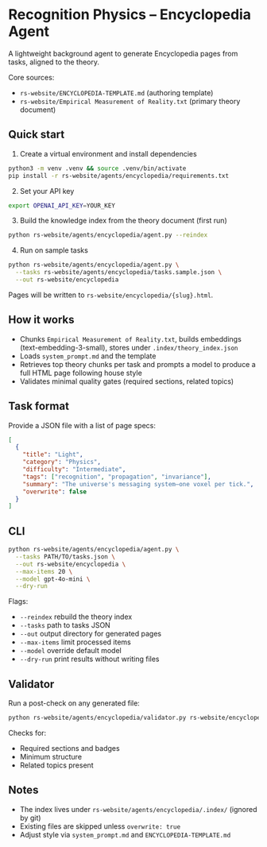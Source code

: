# Recognition Physics – Encyclopedia Agent

A lightweight background agent to generate Encyclopedia pages from tasks, aligned to the theory.

Core sources:
- `rs-website/ENCYCLOPEDIA-TEMPLATE.md` (authoring template)
- `rs-website/Empirical Measurement of Reality.txt` (primary theory document)

## Quick start

1) Create a virtual environment and install dependencies
```bash
python3 -m venv .venv && source .venv/bin/activate
pip install -r rs-website/agents/encyclopedia/requirements.txt
```

2) Set your API key
```bash
export OPENAI_API_KEY=YOUR_KEY
```

3) Build the knowledge index from the theory document (first run)
```bash
python rs-website/agents/encyclopedia/agent.py --reindex
```

4) Run on sample tasks
```bash
python rs-website/agents/encyclopedia/agent.py \
  --tasks rs-website/agents/encyclopedia/tasks.sample.json \
  --out rs-website/encyclopedia
```

Pages will be written to `rs-website/encyclopedia/{slug}.html`.

## How it works
- Chunks `Empirical Measurement of Reality.txt`, builds embeddings (text-embedding-3-small), stores under `.index/theory_index.json`
- Loads `system_prompt.md` and the template
- Retrieves top theory chunks per task and prompts a model to produce a full HTML page following house style
- Validates minimal quality gates (required sections, related topics)

## Task format
Provide a JSON file with a list of page specs:
```json
[
  {
    "title": "Light",
    "category": "Physics",
    "difficulty": "Intermediate",
    "tags": ["recognition", "propagation", "invariance"],
    "summary": "The universe's messaging system—one voxel per tick.",
    "overwrite": false
  }
]
```

## CLI
```bash
python rs-website/agents/encyclopedia/agent.py \
  --tasks PATH/TO/tasks.json \
  --out rs-website/encyclopedia \
  --max-items 20 \
  --model gpt-4o-mini \
  --dry-run
```

Flags:
- `--reindex` rebuild the theory index
- `--tasks` path to tasks JSON
- `--out` output directory for generated pages
- `--max-items` limit processed items
- `--model` override default model
- `--dry-run` print results without writing files

## Validator
Run a post-check on any generated file:
```bash
python rs-website/agents/encyclopedia/validator.py rs-website/encyclopedia/light.html | cat
```
Checks for:
- Required sections and badges
- Minimum structure
- Related topics present

## Notes
- The index lives under `rs-website/agents/encyclopedia/.index/` (ignored by git)
- Existing files are skipped unless `overwrite: true`
- Adjust style via `system_prompt.md` and `ENCYCLOPEDIA-TEMPLATE.md`

